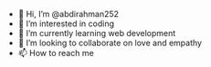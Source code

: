 - 👋 Hi, I’m @abdirahman252
- 👀 I’m interested in coding 
- 🌱 I’m currently learning web development
- 💞️ I’m looking to collaborate on love and empathy
- 📫 How to reach me

<!---
abdirahman252/abdirahman252 is a ✨ special ✨ repository because its `README.md` (this file) appears on your GitHub profile.
You can click the Preview link to take a look at your changes.
--->
